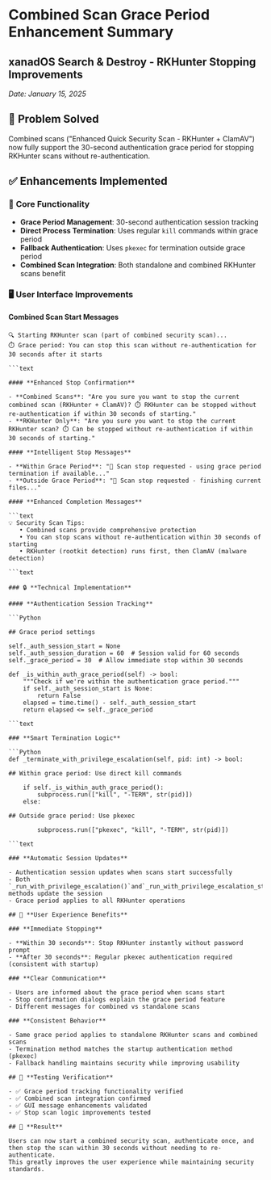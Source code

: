 # Combined Scan Grace Period Enhancement Summary

## xanadOS Search & Destroy - RKHunter Stopping Improvements

_Date: January 15, 2025_

## 🎯 **Problem Solved**

Combined scans ("Enhanced Quick Security Scan - RKHunter + ClamAV") now fully support the 30-second
authentication grace period for stopping RKHunter scans without re-authentication.

## ✅ **Enhancements Implemented**

### 🔧 **Core Functionality**

- **Grace Period Management**: 30-second authentication session tracking
- **Direct Process Termination**: Uses regular `kill` commands within grace period
- **Fallback Authentication**: Uses `pkexec` for termination outside grace period
- **Combined Scan Integration**: Both standalone and combined RKHunter scans benefit

### 🖥️ **User Interface Improvements**

#### **Combined Scan Start Messages**

````text
🔍 Starting RKHunter scan (part of combined security scan)...
⏱️ Grace period: You can stop this scan without re-authentication for 30 seconds after it starts

```text

#### **Enhanced Stop Confirmation**

- **Combined Scans**: "Are you sure you want to stop the current combined scan (RKHunter + ClamAV)? ⏱️ RKHunter can be stopped without re-authentication if within 30 seconds of starting."
- **RKHunter Only**: "Are you sure you want to stop the current RKHunter scan? ⏱️ Can be stopped without re-authentication if within 30 seconds of starting."

#### **Intelligent Stop Messages**

- **Within Grace Period**: "🛑 Scan stop requested - using grace period termination if available..."
- **Outside Grace Period**: "🛑 Scan stop requested - finishing current files..."

#### **Enhanced Completion Messages**

```text
💡 Security Scan Tips:
   • Combined scans provide comprehensive protection
   • You can stop scans without re-authentication within 30 seconds of starting
   • RKHunter (rootkit detection) runs first, then ClamAV (malware detection)

```text

### 🔒 **Technical Implementation**

#### **Authentication Session Tracking**

```Python

## Grace period settings

self._auth_session_start = None
self._auth_session_duration = 60  # Session valid for 60 seconds
self._grace_period = 30  # Allow immediate stop within 30 seconds

def _is_within_auth_grace_period(self) -> bool:
    """Check if we're within the authentication grace period."""
    if self._auth_session_start is None:
        return False
    elapsed = time.time() - self._auth_session_start
    return elapsed <= self._grace_period

```text

### **Smart Termination Logic**

```Python
def _terminate_with_privilege_escalation(self, pid: int) -> bool:

## Within grace period: Use direct kill commands

    if self._is_within_auth_grace_period():
        subprocess.run(["kill", "-TERM", str(pid)])
    else:

## Outside grace period: Use pkexec

        subprocess.run(["pkexec", "kill", "-TERM", str(pid)])

```text

### **Automatic Session Updates**

- Authentication session updates when scans start successfully
- Both `_run_with_privilege_escalation()`and`_run_with_privilege_escalation_streaming()` methods update the session
- Grace period applies to all RKHunter operations

## 🚀 **User Experience Benefits**

### **Immediate Stopping**

- **Within 30 seconds**: Stop RKHunter instantly without password prompt
- **After 30 seconds**: Regular pkexec authentication required (consistent with startup)

### **Clear Communication**

- Users are informed about the grace period when scans start
- Stop confirmation dialogs explain the grace period feature
- Different messages for combined vs standalone scans

### **Consistent Behavior**

- Same grace period applies to standalone RKHunter scans and combined scans
- Termination method matches the startup authentication method (pkexec)
- Fallback handling maintains security while improving usability

## 🧪 **Testing Verification**

- ✅ Grace period tracking functionality verified
- ✅ Combined scan integration confirmed
- ✅ GUI message enhancements validated
- ✅ Stop scan logic improvements tested

## 🎉 **Result**

Users can now start a combined security scan, authenticate once, and then stop the scan within 30 seconds without needing to re-authenticate.
This greatly improves the user experience while maintaining security standards.
````
